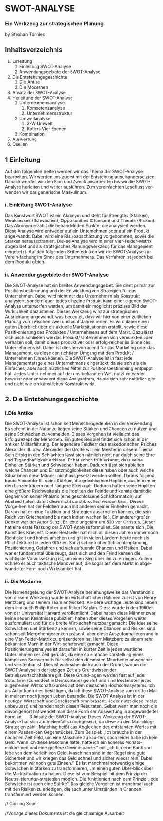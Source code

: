 # SWOT-ANALYSE
### Ein Werkzeug zur strategischen Planung
by Stephan Tönnies

## Inhaltsverzeichnis 
1. Einleitung 
   1.  Einleitung SWOT-Analyse	
   2. Anwendungsgebiete der SWOT-Analyse
2. Die Entstehungsgeschichte
   1.  Die	Antike 
   2. Die	Modernen 
3. Ansatz der SWOT-Analyse
4. Herleitung der SWOT-Analyse 
   1.  Unternehmensanalyse 
       1.  Kompetenzanalyse	
       2. Unternehmensstruktur
   2.  Umweltanalyse
       1.  3-W-Umwelt
       2. Kotlers	Vier Ebenen
   3.  Kombination
5. Auswertung
6. Quellen

## 1 Einleitung
Auf den folgenden Seiten werden wir das Thema der SWOT-Analyse
bearbeiten. Wir werden uns zuerst mit der Entstehung auseinandersetzten.
Danach werden wir den Sinn und Zweck ausarbei-ten bis wir die
SWOT-Analyse herleiten und weiter ausführen. Zum vereinfachten Lesefluss
ver-wenden wir das generische Maskulinum. 

### i. Einleitung SWOT-Analyse
Das Kunstwort SWOT ist ein Akronym und steht für Strengths (Stärken),
Weaknesses (Schwächen), Opportunities (Chancen) und Threats (Risiken).
Das Akronym erzählt die behandelnden Punkte, die analysiert werden.
Diese Analyse wird entweder auf ein Unternehmen oder auf ein Produkt
ange-wandt. Dabei wird eine Risikoabschätzung vorgenommen, sowie die
Stärken herausextrahiert. Die-se Analyse wird in einer
Vier-Felder-Matrix abgebildet und als strategisches Planungswerkzeug für
das Management eingesetzt. Auf den folgenden Seiten erklären wir die
SWOT-Analyse zur Verein-fachung im Sinne des Unternehmens. Das Verfahren
ist jedoch bei dem Produkt gleich. 

### ii. Anwendungsgebiete der SWOT-Analyse 
Die SWOT-Analyse hat ein breites Anwendungsgebiet. Sie
dient primär zur Positionsbestimmung und der Entwicklung von Strategien
für das Unternehmen. Dabei wird nicht nur das Unternehmen als Konstrukt
analysiert, sondern auch jedes einzelne Produkt kann einer eigenen
SWOT-Analyse unterworfen werden, um damit ein möglichst präzises Bild
der Wirklichkeit darzustellen. Dieses Werkzeug wird zur strategischen
Ausrichtung angewandt, was bedeutet, dass wir hier von einer zeitlichen
Planung von zwischen zwei und acht Jahren reden. Es wird dabei einen
guten Überblick über die aktuelle Marktsituationen erstellt, sowie diese
Positi-onierung des Produktes / Unternehmens auf dem Markt. Dazu lässt
sich auch schließen wie das Produkt/ Unternehmen sich vermarkten oder
verhalten soll, damit dieses produktiver oder erfolg-reicher im Sinne
des Unternehmens ist. Daher ist dies hervorragend für das Marketing oder
das Management, da diese den richtigen Umgang mit dem Produkt /
Unternehmen führen können. Die SWOT-Analyse ist in fast jede
Managementetage eines Unternehmens eingerückt, da sie sich als ein
Einfaches, aber auch nützliches Mittel zur Positionsbestimmung entpuppt
hat. Jedes Unter-nehmen auf der uns bekannten Welt nutzt entweder
bewusst oder unbewusst diese Analyseform, da sie sich sehr natürlich
gibt und nicht wie ein künstliches Konstrukt wirkt.

## 2. Die Entstehungsgeschichte 

### i.Die Antike
Die SWOT-Analyse ist schon seit Menschengedenken in der Verwendung. Es
scheint in der Natur zu liegen seine Stärken und Chancen zu nutzen und
seine Schwächen zu vermeiden. Dieses Vorgehen ist vielleicht das
Erfolgsrezept der Menschen. Ein gutes Beispiel findet sich schon in der
antiken Militärführung. Der legendäre Feldherr des makedonischen Reiches
Alexander III. bzw. Alexander der Große war ein Meister in diesem Thema.
Sein Erfolg in den Schlachten lässt sich nämlich nicht nur durch seine
Ehre und Tugendhaftigkeit erklären. Er hat schon früh erkannt, dass
seine Einheiten Stärken und Schwächen haben. Dadurch lässt sich ableiten
welche Chancen und Einsatzmöglichkeiten diese haben oder auch welche
Situationen diese Männer nicht ausgesetzt werden sollten. Daraus folgend
baute Alexander III. seine Stärken, die griechischen Hopliten, aus in
dem er den Lanzenträgern noch längere Piken gab. Dadurch hatten seine
Hopliten eine größere Reichweite als die Hopliten der Feinde und konnte
damit die Gegner von seiner Phalanx (eine geschlossene Schildformation)
auf Abstand haten, damit diese nicht durchbrochen werden kann. Dieses
Vorge-hen hat der Feldherr auch mit anderen seiner Einheiten gemacht.
Daraus hat er neue Taktiken und Strategien ausarbeiten können, die sein
Reich von Griechenland bis nach Indien wachen ließ. Ein anderer großer
Denker war der Autor Sunzi. Er lebte ungefähr um 500 vor Christus.
Dieser hat eine erste Fassung der SWOT-Analyse formuliert. Sie nannte
sich „Die Kunst des Krieges“. Dieser Bestseller hat nach all diesen
Jahren immer noch Richtigkeit und hohes ansehen und gilt in vielen
Ländern heute noch als Pflichtlektüre für jeden Offizier. Sunzi schrieb
über Schlachtenplanung, Positionierung, Gefahren und sich auftuende
Chancen und Risiken. Dabei war er fundamental überzeugt, dass sich und
den Feind kennen die wichtigste Voraussetzung ist, um einen Sieg über
ihn zu erringen. Zudem schrieb er auch taktische Manöver auf, die sogar
auf dem Markt in abge-wandelter Form noch Wirksamkeit hat.

### ii. Die Moderne

Die Namensgebung der SWOT-Analyse beziehungsweise das
Verständnis von diesem Werkzeug wurde im wirtschaftlichen Rahmen zuerst
von Henry Mintzberg und seinem Team entwickelt. An-dere wichtige Leute
sind neben dem ihm auch Philip Kotler und Robert Kaplan. Diese wurde in
den 1960er von der Universität Harvard veröffentlicht. Dabei haben diese
Männer zwar keine neuen Kenntnisse publiziert, haben aber dieses
Vorgehen weiter ausformuliert und für die breite Wirt-schaft nutzbar
gemacht. Die Idee seine Schwächen und Stärken zu kennen, sowie seine
Chancen und Risiken sind schon seit Menschengedenken präsent, aber diese
Auszuformulieren und in eine Vier-Felder-Matrix zu präsentieren hat Herr
Mintzberg zu einem sehr bekannten Mann in der Wirt-schaftswelt gemacht.
Diese Positionierungsanalyse ist daraufhin in kurzer Zeit in jedes
westliche Unternehmen der Zeit gerückt, da eine so einfache Darstellung
eines komplexen Sachverhalts für selbst den dümmsten Mitarbeiter
anwendbar und verstehbar ist. Dies ist wahrscheinlich auch der Grund,
warum die SWOT-Analyse in der jetzigen Zeit als Grundwissen der
Betriebswirtschaftslehre gilt. Diese Grund-lagen werden fast auf jeder
Schulform (zumindest in Deutschland) gelehrt und sind Bestandteil jedes
allgemeinen Wirtschaftskurses auf dem deutschen Hochschulsystems. Ich
als Autor kann dies bestätigen, da ich diese SWOT-Analyse zum dritten
Mal in meinem noch jungen Leben behandle. Die SWOT-Analyse ist in der
heutigen Wirtschaft und Gesellschaft omnipräsent. Jeder nutzt diese
(meist unbewusst) und handelt nach diesen Resultaten. Selbst wenn man
noch die davon gehört hat wendet man diese Form der Auswertung in
abgewandelter Form an.   3	Ansatz der SWOT-Analyse Dieses Werkzeug der
SWOT-Analyse hat sich auch ebenfalls durchgesetzt, da diese zu den
Mat-ching-Strategien zählt. Matching heißt das Abgleichen des entstanden
Wertes mit einem Passen-den Gegenstückes. Zum Beispiel: „Ich brauche in
der nächsten Zeit Geld, um eine Maschine zu kau-fen, doch leider habe
ich kein Geld. Wenn ich diese Maschine hätte, hätte ich ein höheres
Monats-einkommen und eine größere Gewinnspanne.“ mit „Ich bin eine Bank
und lebe von dem Verleih von Geld. Maschinen sind in der Regel eine gute
Sicherheit und wir kriegen das Geld schnell und sicher wieder rein.
Dabei bekommen wir noch gute Zinsen.“. Es ist manchmal notwendig einige
Schwächen in Stärken zu transformieren, um einen guten Über-blick über
die Marktsituation zu haben. Diese ist zum Beispiel mit dem Prinzip der
Neutralisierungs-strategien möglich. Die funktioniert nach dem Prinzip
„jede Schwäche ist auch eine Stärke“. Das gleiche Vorgehen ist manchmal
auch mit den Risiken zu erledigen, die auch unter Umständen in Chancen
transformiert werden können.

// Coming Soon

//Vorlage dieses Dokuments ist die gleichnamige Ausarbeit